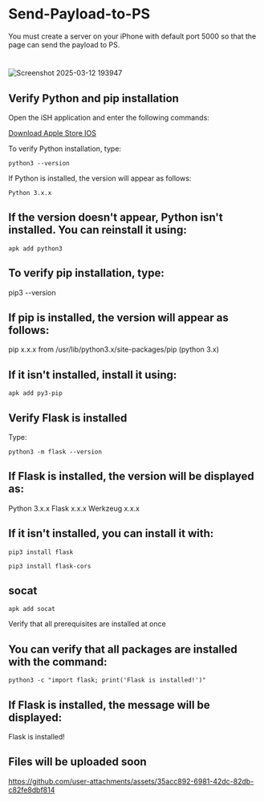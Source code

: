 # Send-Payload-to-PS

You must create a server on your iPhone with default port 5000 so that the page can send the payload to PS.
# 
![Screenshot 2025-03-12 193947](https://github.com/user-attachments/assets/48f65be2-7b47-4a32-99f8-c421bbcd2954)

## Verify Python and pip installation
Open the iSH application and enter the following commands:

[Download Apple Store IOS](https://apps.apple.com/us/app/ish-shell/id1436902243)

To verify Python installation, type:

```
python3 --version
```
If Python is installed, the version will appear as follows:

```
Python 3.x.x
```
## If the version doesn't appear, Python isn't installed. You can reinstall it using:

```
apk add python3
```
## To verify pip installation, type:


pip3 --version
## If pip is installed, the version will appear as follows:


pip x.x.x from /usr/lib/python3.x/site-packages/pip (python 3.x)
## If it isn't installed, install it using:

```
apk add py3-pip
```
## Verify Flask is installed
Type:

```
python3 -m flask --version
```
## If Flask is installed, the version will be displayed as:


Python 3.x.x
Flask x.x.x
Werkzeug x.x.x

## If it isn't installed, you can install it with:
```
pip3 install flask

pip3 install flask-cors
```
## socat
```
apk add socat
```

 Verify that all prerequisites are installed at once

## You can verify that all packages are installed with the command:
```
python3 -c "import flask; print('Flask is installed!')"
```
## If Flask is installed, the message will be displayed:


Flask is installed!

## Files will be uploaded soon

https://github.com/user-attachments/assets/35acc892-6981-42dc-82db-c82fe8dbf814

